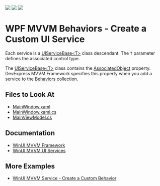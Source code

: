 <!-- default badges list -->
![](https://img.shields.io/endpoint?url=https://codecentral.devexpress.com/api/v1/VersionRange/499442089/22.1.2%2B)
[![](https://img.shields.io/badge/Open_in_DevExpress_Support_Center-FF7200?style=flat-square&logo=DevExpress&logoColor=white)](https://supportcenter.devexpress.com/ticket/details/T1093379)
[![](https://img.shields.io/badge/📖_How_to_use_DevExpress_Examples-e9f6fc?style=flat-square)](https://docs.devexpress.com/GeneralInformation/403183)
<!-- default badges end -->
<!--
A repository template for creating new examples.
-->

# WPF MVVM Behaviors - Create a Custom UI Service

Each service is a [UIServiceBase&lt;T&gt;](https://docs.devexpress.com/WinUI/DevExpress.WinUI.Core.UIServiceBase-1?v=22.1) class descendant. The `T` parameter defines the associated control type. 

The [UIServiceBase&lt;T&gt;](https://docs.devexpress.com/WinUI/DevExpress.WinUI.Core.UIServiceBase-1?v=22.1) class contains the [AssociatedObject](https://docs.devexpress.com/WinUI/DevExpress.WinUI.Core.Behavior.AssociatedObject?v=22.1) property. DevExpress MVVM Framework specifies this property when you add a service to the [Behaviors](https://docs.devexpress.com/WinUI/DevExpress.WinUI.Core.Interaction.Behaviors?v=22.1) collection. 

<!-- default file list -->

## Files to Look At

- [MainWindow.xaml](./CS/winui-mvvm-custom-service/winui-mvvm-custom-service/MainWindow.xaml)
- [MainWindow.xaml.cs](./CS/winui-mvvm-custom-service/winui-mvvm-custom-service/MainWindow.xaml.cs)
- [MainViewModel.cs](./CS/winui-mvvm-custom-service/winui-mvvm-custom-service/ViewModel.cs)
<!-- default file list end --> 

## Documentation

- [WinUI MVVM Framework](https://docs.devexpress.com/WinUI/102569/mvvm-framework?v=22.1)
- [WinUI MVVM UI Services](https://docs.devexpress.com/WinUI/402940/mvvm/services?v=22.1)

## More Examples

- [WinUI MVVM Service - Create a Custom Behavior](https://github.com/DevExpress-Examples/winui-mvvm-custom-behavior)
